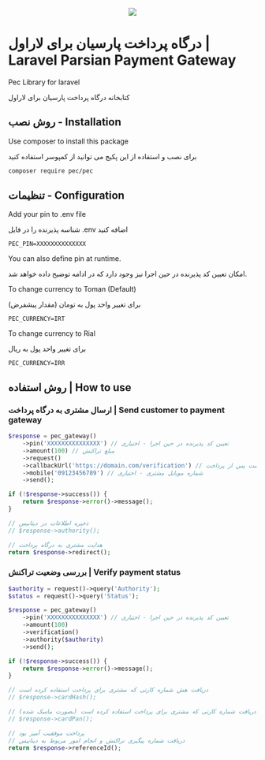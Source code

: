 <p align="center"><img src="https://pec.ir/uploads/assets/images/pec-logo-new.png"></p>



#  درگاه پرداخت پارسیان برای لاراول | Laravel Parsian Payment Gateway

Pec Library for laravel

کتابخانه درگاه پرداخت پارسیان برای لاراول

## روش نصب - Installation

Use composer to install this package

برای نصب و استفاده از این پکیج می توانید از کمپوسر استفاده کنید

```bash
composer require pec/pec
```

## تنظیمات - Configuration

Add your pin to .env file

شناسه پذیرنده را در فایل .env اضافه کنید

```dotenv
PEC_PIN=XXXXXXXXXXXXXX
```

You can also define pin at runtime.

امکان تعیین کد پذیرنده در حین اجرا نیز وجود دارد که در ادامه توضیح داده خواهد شد.

To change currency to Toman (Default) 

برای تغییر واحد پول به تومان (مقدار پیشفرض)

```dotenv
PEC_CURRENCY=IRT
```

To change currency to Rial

برای تغییر واحد پول به ریال

```dotenv
PEC_CURRENCY=IRR
```

## روش استفاده | How to use

### ارسال مشتری به درگاه پرداخت | Send customer to payment gateway

```php
$response = pec_gateway()
    ->pin('XXXXXXXXXXXXXXX') // تعیین کد پذیرنده در حین اجرا - اختیاری
    ->amount(100) // مبلغ تراکنش
    ->request()
    ->callbackUrl('https://domain.com/verification') // آدرس برگشت پس از پرداخت
    ->mobile('09123456789') // شماره موبایل مشتری - اختیاری
    ->send();

if (!$response->success()) {
    return $response->error()->message();
}

// ذخیره اطلاعات در دیتابیس
// $response->authority();

// هدایت مشتری به درگاه پرداخت
return $response->redirect();
```

### بررسی وضعیت تراکنش | Verify payment status

```php
$authority = request()->query('Authority'); 
$status = request()->query('Status');

$response = pec_gateway()
    ->pin('XXXXXXXXXXXXXXX') // تعیین کد پذیرنده در حین اجرا - اختیاری
    ->amount(100)
    ->verification()
    ->authority($authority)
    ->send();

if (!$response->success()) {
    return $response->error()->message();
}

// دریافت هش شماره کارتی که مشتری برای پرداخت استفاده کرده است
// $response->cardHash();

// دریافت شماره کارتی که مشتری برای پرداخت استفاده کرده است (بصورت ماسک شده)
// $response->cardPan();

// پرداخت موفقیت آمیز بود
// دریافت شماره پیگیری تراکنش و انجام امور مربوط به دیتابیس
return $response->referenceId();
```
